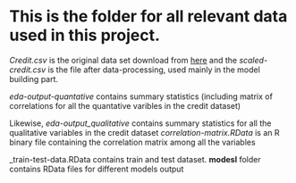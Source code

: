  # This is the folder for all relevant data used in this project.
 
_Credit.csv_ is the original data set download from [here](http://www-bcf.usc.edu/~gareth/ISL/Credit.csv) and the _scaled-credit.csv_ is the file after data-processing, used mainly in the model building part.
 
 _eda-output-quantative_ contains summary statistics (including matrix of correlations for all the quantative varibles in the credit dataset)

Likewise, _eda-output_qualitative_ contains summary statistics for all the qualitative variables in the credit dataset
 _correlation-matrix.RData_ is an R binary file containing the correlation matrix among all the variables
 
 _train-test-data.RData contains train and test dataset. **modesl** folder contains RData files for different models output
